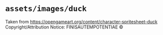 # `assets/images/duck`

Taken from https://opengameart.org/content/character-spritesheet-duck
Copyright/Attribution Notice: FINISAUTEMPOTENTIAE ©


